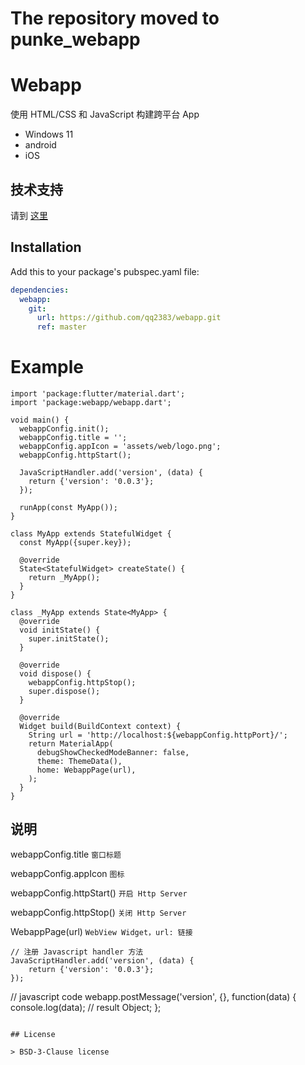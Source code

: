 # The repository moved to punke_webapp

# Webapp

使用 HTML/CSS 和 JavaScript 构建跨平台 App

- Windows 11
- android
- iOS

## 技术支持

请到 [这里](https://webapp.tianqilabs.com)

## Installation

Add this to your package's pubspec.yaml file:

```yaml
dependencies:
  webapp:
    git:
      url: https://github.com/qq2383/webapp.git
      ref: master
``` 

# Example

```
import 'package:flutter/material.dart';
import 'package:webapp/webapp.dart';

void main() {
  webappConfig.init();
  webappConfig.title = '';
  webappConfig.appIcon = 'assets/web/logo.png';
  webappConfig.httpStart();

  JavaScriptHandler.add('version', (data) {
    return {'version': '0.0.3'};
  });
  
  runApp(const MyApp());
}

class MyApp extends StatefulWidget {
  const MyApp({super.key});

  @override
  State<StatefulWidget> createState() {
    return _MyApp();
  }
}

class _MyApp extends State<MyApp> {
  @override
  void initState() {
    super.initState();
  }

  @override
  void dispose() {
    webappConfig.httpStop();
    super.dispose();
  }

  @override
  Widget build(BuildContext context) {
    String url = 'http://localhost:${webappConfig.httpPort}/';
    return MaterialApp(
      debugShowCheckedModeBanner: false,
      theme: ThemeData(),
      home: WebappPage(url),
    );
  }
}
```

## 说明

webappConfig.title ``窗口标题``

webappConfig.appIcon ``图标``

webappConfig.httpStart() ``开启 Http Server``

webappConfig.httpStop() ``关闭 Http Server``

WebappPage(url)   ``WebView Widget，url: 链接``

```
// 注册 Javascript handler 方法
JavaScriptHandler.add('version', (data) {
    return {'version': '0.0.3'};
});
```
// javascript code
webapp.postMessage('version', {}, function(data) {
    console.log(data); // result Object;
};
```

## License

> BSD-3-Clause license
